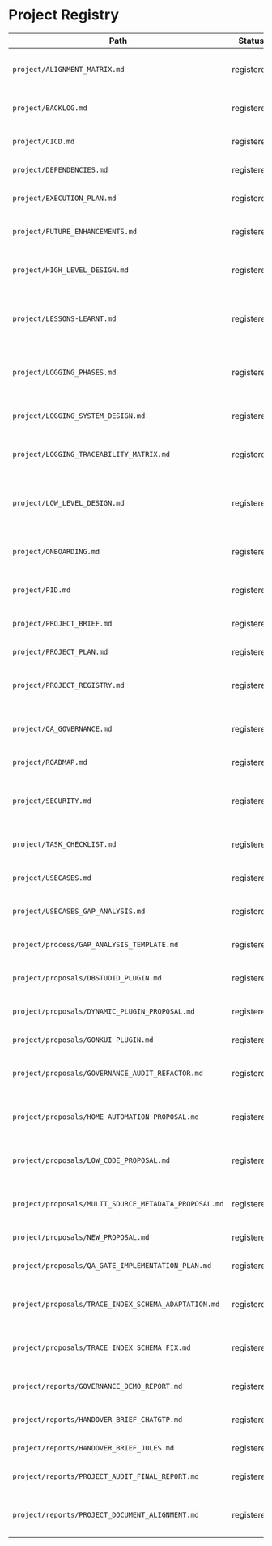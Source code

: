 # Project Registry


| Path | Status | Description |
|------|---------|-------------|
| `project/ALIGNMENT_MATRIX.md` | registered | Maps project goals to implementation artifacts. |
| `project/BACKLOG.md` | registered | A list of pending tasks and features. |
| `project/CICD.md` | registered | Documentation for the project's CI/CD pipeline. |
| `project/DEPENDENCIES.md` | registered | A list of project dependencies. |
| `project/EXECUTION_PLAN.md` | registered | The plan for executing the project. |
| `project/FUTURE_ENHANCEMENTS.md` | registered | A list of potential future enhancements. |
| `project/HIGH_LEVEL_DESIGN.md` | registered | A high-level overview of the project's architecture. |
| `project/LESSONS-LEARNT.md` | registered | A document detailing lessons learned during the project. |
| `project/LOGGING_PHASES.md` | registered | Documentation of the different phases of the logging system implementation. |
| `project/LOGGING_SYSTEM_DESIGN.md` | registered | The design of the logging system. |
| `project/LOGGING_TRACEABILITY_MATRIX.md` | registered | A matrix tracing logging requirements to implementation. |
| `project/LOW_LEVEL_DESIGN.md` | registered | A detailed, low-level design of the project's components. |
| `project/ONBOARDING.md` | registered | A guide for new developers joining the project. |
| `project/PID.md` | registered | The Project Initiation Document. |
| `project/PROJECT_BRIEF.md` | registered | A brief overview of the project. |
| `project/PROJECT_PLAN.md` | registered | The detailed project plan. |
| `project/PROJECT_REGISTRY.md` | registered | The central registry for all project artifacts. |
| `project/QA_GOVERNANCE.md` | registered | The quality assurance and governance plan. |
| `project/ROADMAP.md` | registered | The project's roadmap. |
| `project/SECURITY.md` | registered | A document detailing the project's security measures. |
| `project/TASK_CHECKLIST.md` | registered | A checklist of tasks to be completed. |
| `project/USECASES.md` | registered | A list of use cases for the project. |
| `project/USECASES_GAP_ANALYSIS.md` | registered | A gap analysis of the project's use cases. |
| `project/process/GAP_ANALYSIS_TEMPLATE.md` | registered | A template for performing a gap analysis. |
| `project/proposals/DBSTUDIO_PLUGIN.md` | registered | A proposal for a DBStudio plugin. |
| `project/proposals/DYNAMIC_PLUGIN_PROPOSAL.md` | registered | A proposal for a dynamic plugin system. |
| `project/proposals/GONKUI_PLUGIN.md` | registered | A proposal for a GonkUI plugin. |
| `project/proposals/GOVERNANCE_AUDIT_REFACTOR.md` | registered | A proposal for refactoring the governance audit system. |
| `project/proposals/HOME_AUTOMATION_PROPOSAL.md` | registered | A proposal for a home automation system. |
| `project/proposals/LOW_CODE_PROPOSAL.md` | registered | A proposal for a low-code development platform. |
| `project/proposals/MULTI_SOURCE_METADATA_PROPOSAL.md` | registered | A proposal for a multi-source metadata system. |
| `project/proposals/NEW_PROPOSAL.md` | registered | A template for new proposals. |
| `project/proposals/QA_GATE_IMPLEMENTATION_PLAN.md` | registered | A plan for implementing a QA gate. |
| `project/proposals/TRACE_INDEX_SCHEMA_ADAPTATION.md` | registered | A proposal for adapting the TRACE_INDEX schema. |
| `project/proposals/TRACE_INDEX_SCHEMA_FIX.md` | registered | A proposal for fixing the TRACE_INDEX schema. |
| `project/reports/GOVERNANCE_DEMO_REPORT.md` | registered | A report on the governance demo. |
| `project/reports/HANDOVER_BRIEF_CHATGTP.md` | registered | A handover brief for ChatGPT. |
| `project/reports/HANDOVER_BRIEF_JULES.md` | registered | A handover brief for Jules. |
| `project/reports/PROJECT_AUDIT_FINAL_REPORT.md` | registered | The final report of the project audit. |
| `project/reports/PROJECT_DOCUMENT_ALIGNMENT.md` | registered | A report on the alignment of project documents. |

